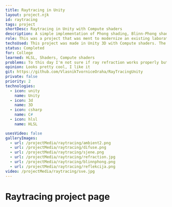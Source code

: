 ```yaml
---
title: Raytracing in Unity
layout: project.njk
id: raytracing
tags: project
shortDesc: Raytracing in Unity with Compute shaders
description: A simple implementation of Phong shading, Blinn-Phong shading, simple shadows and reflection and refraction with raytracing done with Compute shaders in Unity. The user can disable and enable different parts of shading in the Unity editor. The shader traces rays based on the objects in the scene and determines their colour depending on what parts of the shader are on and the number of bounces/refractions.
role: This was a project that was ment to modernize an existing laboratory exercise at FER. The idea was to rewrite most of the old .NET/Java code and port it into Unity and most importantly, improve rendering performance. This was done by using compute shaders which run lots of parallel threads strictly on the GPU and therefore improve pixel by pixel calculations.
techsUsed: This project was made in Unity 3D with Compute shaders. The shader calculates and overlays the camera image with the one it renders. Calculations are made for each pixel on the screen. The user has free movement but should not move objects around. The materials for the objects are all adjustable and all information is sent to the GPU using relevant streams. The project uses direct HLSL code and not Shadergraph (I didn't know how to use it at the time).
status: Completed
for: College
learned: HLSL, Shaders, Compute shaders
problems: To this day I'm not sure if ray refraction works properly but it looks good so it's fine
opinion: Looks pretty cool, I like it
git: https://github.com/VlasnikTvorniceOraha/RayTracingUnity
private: false
priority: 2
technologies:
  - icon: unity
    name: Unity
  - icon: 3d
    name: 3D
  - icon: csharp
    name: C#
  - icon: hlsl
    name: HLSL

usesVideo: false
galleryImages:
  - url: /projectMedia/raytracing/ambient2.png
  - url: /projectMedia/raytracing/difuse.png
  - url: /projectMedia/raytracing/sjene.png
  - url: /projectMedia/raytracing/refraction.jpg
  - url: /projectMedia/raytracing/blinnphong.png
  - url: /projectMedia/raytracing/reflekcija.png
video: /projectMedia/raytracing/sve.jpg
---
```

# Raytracing project page
